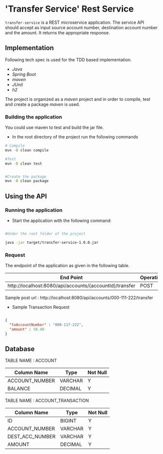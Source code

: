 # 'Transfer Service' Rest Service

`transfer-service` is a REST microservice application.
The service API should accept as input source account number, destination account number and the amount.
It returns the appropriate response.

## Implementation

Following tech spec is used for the TDD based implementation.

- *Java*
- *Spring Boot*
- *maven*
- *JUnit*
- *h2*

The project is organized as a *maven* project and in order to compile, test and create a package *maven* is used.

### Building the application

You could use maven to test and build the jar file.

* In the root directory of the project run the following commands

```bash
# Compile
mvn -B clean compile

#Test
mvn -B clean test


#Create the package
mvn -B clean package

```

## Using the API

### Running the application

* Start the application with the following command:

```bash

#Under the root folder of the project

java -jar target/transfer-service-1.0.0.jar

```


### Request

The endpoint of the application as given in the following table.


|End Point                                                     | Operation    |Port  |
|--------------------------------------------------------------|--------------|------|
|http://localhost:8080/api/accounts/{accountId}/transfer       |POST          | 8080 |

Sample post url : http://localhost:8080/api/accounts/000-111-222/transfer


* Sample Transaction Request
```json

{
  "toAccountNumber" : "000-117-222",
  "amount" : 50.40
}

```

## Database

TABLE NAME : ACCOUNT

 |Column Name      | Type                | Not Null |
 |-----------------|---------------------|----------|
 |ACCOUNT_NUMBER   | VARCHAR             | Y        |
 |BALANCE          | DECIMAL             | Y        |

TABLE NAME : ACCOUNT_TRANSACTION

 |Column Name                  | Type                | Not Null |
 |-----------------------------|---------------------|----------|
 |ID                           | BIGINT              | Y        |
 |ACCOUNT_NUMBER               | VARCHAR             | Y        |
 |DEST_ACC_NUMBER              | VARCHAR             | Y        |
 |AMOUNT                       | DECIMAL             | Y        |